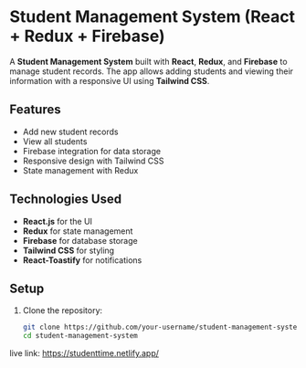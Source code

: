 # Student Management System (React + Redux + Firebase)

A **Student Management System** built with **React**, **Redux**, and **Firebase** to manage student records. The app allows adding students and viewing their information with a responsive UI using **Tailwind CSS**.

## Features

- Add new student records
- View all students
- Firebase integration for data storage
- Responsive design with Tailwind CSS
- State management with Redux

## Technologies Used

- **React.js** for the UI
- **Redux** for state management
- **Firebase** for database storage
- **Tailwind CSS** for styling
- **React-Toastify** for notifications

## Setup

1. Clone the repository:
   ```bash
   git clone https://github.com/your-username/student-management-system.git
   cd student-management-system

live link: https://studenttime.netlify.app/ 
